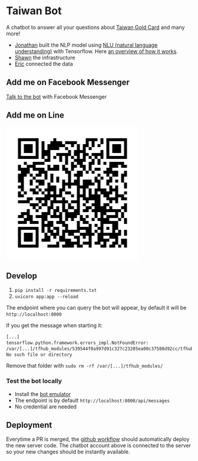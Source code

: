 ﻿# Taiwan Bot

A chatbot to answer all your questions about [Taiwan Gold Card](https://taiwangoldcard.com/) and many more!
- [Jonathan](https://jonathanbgn.com) built the NLP model using [NLU (natural language understanding)](https://blog.tensorflow.org/2020/08/introducing-semantic-reactor-explore-nlp-sheets.html) with Tensorflow. Here [an overview of how it works](https://jonathanbgn.com/nlp/2020/09/29/chatbot-universal-sentence-encoder.html).
- [Shawn](https://www.linkedin.com/in/shawn-lim-0a307550) the infrastructure
- [Eric](https://twitter.com/eric_khun) connected the data


## Add me on Facebook Messenger
[Talk to the bot](https://m.me/thetaiwanbot) with Facebook Messenger


## Add me on Line
![Taiwan Bot line account](./line.png)


## Develop

1. `pip install -r requirements.txt`
2. `uvicorn app:app --reload`

The endpoint where you can query the bot will appear, by default it will be `http://localhost:8000`

If you get the message when starting it: 
```
[...]
tensorflow.python.framework.errors_impl.NotFoundError: /var/[...]/tfhub_modules/539544f0a997d91c327c23285ea00c37588d92cc/tfhub_module.pb; No such file or directory
```
Remove that folder with `sudo rm -rf /var/[...]/tfhub_modules/`

### Test the bot locally
- Install the [bot emulator](https://github.com/Microsoft/BotFramework-Emulator)
- The endpoint is by default `http://localhost:8000/api/messages`
- No credential are needed

## Deployment

Everytime a PR is merged, the [github workflow](./github/workflows/deploy.yml) should automatically deploy the new server code. The chatbot account above is connected to the server so your new changes should be instantly available.
